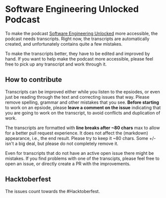 # Software Engineering Unlocked Podcast

To make the podcast [Software Engineering Unlocked](https://www.se-unlocked.com) more accessible, the podcast needs 
transcripts. Right now, the transcripts are automatically created, and unfortunately contains quite a few mistakes.

To make the transcripts better, they have to be edited and improved by hand. 
If you want to help make the podcast more accessible, please feel free to pick up any transcript and work through it.

## How to contribute
Transcripts can be improved either while you listen to the epsiodes, or even just be reading through the text and correcting issues that way.
Please remove spelling, grammar and other mistakes that you see. 
**Before starting** to work on an epsiode, please **leave a comment on the issue** indicating that you are 
going to work on the transcript, to avoid conflicts and duplication of work. 

The transcripts are formatted with **line breaks after ~80 chars** max to allow for a better pull request experience. 
It does not affect the (markdown) appearance, i.e., the end result. 
Please try to keep it ~80 chars. Some +/- isn't a big deal, but please do not completely remove it.

Even for transcripts that do not have an active open issue there might be mistakes. If you find problems with one of the 
transcipts, please feel free to open an issue, or directly create a PR with the improvements.

## Hacktoberfest 
The issues count towards the #Hacktoberfest. 
